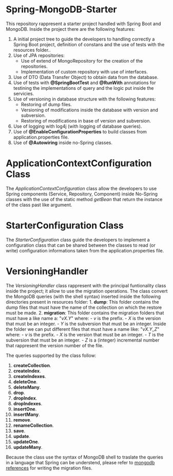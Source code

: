 # Spring-MongoDB-Starter

This repository rappresent a starter project handled with Spring Boot and MongoDB.
Inside the project there are the following features:

1. A initial project tree to guide the developers to handling correctly a Spring Boot project, definition of constans and the use of tests with the resources folder..
2. Use of JPA repositories:
    - Use of extend of MongoRepository for the creation of the repositories.
    - Implementation of custom repository with use of interfaces.
3. Use of DTO (Data Transfer Object) to obtain data from the database.
4. Use of tests with <b>@SpringBootTest</b> and <b>@RunWith</b> annotations for testining the implementations of query and the logic put inside the servicies.
5. Use of versioning in database structure with the following features:
    - Restoring of dump files.
    - Versioning of modifications inside the database with version and subversion.
    - Restoring of modifications in base of version and subversion.
6. Use of logging with log4j (with logging of database queries).
7. Use of <b>@EnableConfigurationProperties</b> to build classes from application.properties file.
8. Use of <b>@Autowiring</b> inside no-Spring classes.

<h1>ApplicationContextConfiguration Class</h1>
The <i>ApplicationContextConfiguration</i> class allow the developers to use Spring components (Service, Repository, Component) inside No-Spring classes
with the use of the static method <i>getBean</i> that return the instance of the class past like argument.

<h1>StarterConfiguration Class</h1>
The <i>StarterConfiguration</i> class guide the developers to implement a configuration class that can be shared between the classes to read (or write) configuration informations taken from the application.properties file.

<h1>VersioningHandler</h1>
The <i>VersioningHandler</i> class rappresent with the principal funtionality class inside the project; it allow to use the migration operations. The class convert the MongoDB queries (with the shell syntax) inserted inside the following directories present in resources folder:
1. <b>dump</b>: This folder contains the dump files that must have the name of the collection on which the restore must be made.
2. <b>migration</b>: This folder contains the migration folders that must have a like name a: "<i>vX.Y</i>" where:
    - <i>v</i> is the prefix.
    - <i>X</i> is the version that must be an integer.
    - <i>Y</i> is the subversion that must be an integer.
  Inside the folder we can put different files that must have a name like: "<i>vX.Y_Z</i>" where:
    - <i>v</i> is the prefix.
    - <i>X</i> is the version that must be an integer.
    - <i>T</i> is the subversion that must be an integer.
    - <i>Z</i> is a (integer) incremental number that rappresent the version number of the file.

The queries supported by the class follow:
1. <b>createCollection</b>.
2. <b>createIndex</b>.
3. <b>createIndexes</b>.
4. <b>deleteOne</b>.
5. <b>deleteMany</b>.
6. <b>drop</b>.
7. <b>dropIndex</b>.
8. <b>dropIndexes</b>.
9. <b>insertOne</b>.
10. <b>insertMany</b>.
11. <b>remove</b>.
12. <b>renameCollection</b>.
13. <b>save</b>.
14. <b>update</b>.
15. <b>updateOne</b>.
16. <b>updateMany</b>.

Because the class use the syntax of MongoDB shell to traslate the queries in a language that Spring can be understend, please refer to <a href="https://docs.mongodb.com/manual/reference/method/js-collection/">mongodb references</a> 
for writing the migration files.
